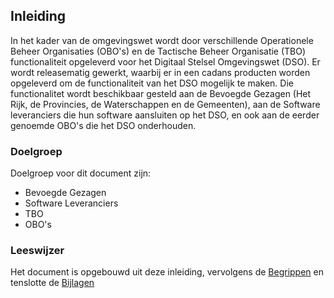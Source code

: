 ## Inleiding

In het kader van de omgevingswet wordt door verschillende Operationele Beheer Organisaties (OBO's) en de 
Tactische Beheer Organisatie (TBO) functionaliteit opgeleverd voor het Digitaal Stelsel Omgevingswet (DSO).
Er wordt releasematig gewerkt, waarbij er in een cadans producten worden opgeleverd om de functionaliteit van het DSO
mogelijk te maken. Die functionalitet wordt beschikbaar gesteld aan de Bevoegde Gezagen (Het Rijk, de Provincies, de Waterschappen en de Gemeenten), aan de Software leveranciers die hun software aansluiten op het DSO, en ook aan de eerder genoemde OBO's die het DSO onderhouden.      


### Doelgroep

Doelgroep voor dit document zijn:
- Bevoegde Gezagen
- Software Leveranciers
- TBO
- OBO's

### Leeswijzer

Het document is opgebouwd uit deze inleiding, vervolgens de [Begrippen](#begrippen) en tenslotte de [Bijlagen](#bijlagen)
